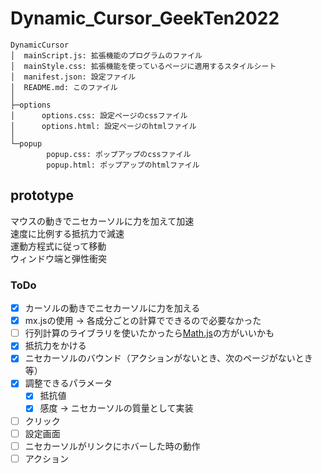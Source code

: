 # Dynamic_Cursor_GeekTen2022

```
DynamicCursor
│  mainScript.js: 拡張機能のプログラムのファイル
│  mainStyle.css: 拡張機能を使っているページに適用するスタイルシート
│  manifest.json: 設定ファイル
│  README.md: このファイル
│
├─options
│      options.css: 設定ページのcssファイル
│      options.html: 設定ページのhtmlファイル
│
└─popup
        popup.css: ポップアップのcssファイル
        popup.html: ポップアップのhtmlファイル
```

## prototype
マウスの動きでニセカーソルに力を加えて加速  
速度に比例する抵抗力で減速  
運動方程式に従って移動  
ウィンドウ端と弾性衝突  
### ToDo
- [x] カーソルの動きでニセカーソルに力を加える
- [x] mx.jsの使用 &rarr; 各成分ごとの計算でできるので必要なかった
- [ ] 行列計算のライブラリを使いたかったら[Math.js](https://mathjs.org/)の方がいいかも
- [x] 抵抗力をかける
- [x] ニセカーソルのバウンド（アクションがないとき、次のページがないとき等）
- [x] 調整できるパラメータ
  - [x] 抵抗値
  - [x] 感度 &rarr; ニセカーソルの質量として実装
- [ ] クリック
- [ ] 設定画面
- [ ] ニセカーソルがリンクにホバーした時の動作
- [ ] アクション
